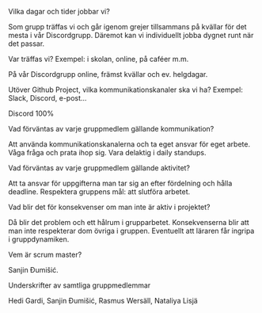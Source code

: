 Vilka dagar och tider jobbar vi?

Som grupp träffas vi och går igenom grejer tillsammans på kvällar för det mesta i vår Discordgrupp. Däremot kan vi individuellt jobba dygnet runt när det passar.


Var träffas vi? Exempel: i skolan, online, på caféer m.m.

På vår Discordgrupp online, främst kvällar och ev. helgdagar.


Utöver Github Project, vilka kommunikationskanaler ska vi ha? Exempel: Slack, Discord, e-post...

Discord 100%


Vad förväntas av varje gruppmedlem gällande kommunikation?

Att använda kommunikationskanalerna och ta eget ansvar för eget arbete. Våga fråga och prata ihop sig.
Vara delaktig i daily standups.


Vad förväntas av varje gruppmedlem gällande aktivitet?

Att ta ansvar för uppgifterna man tar sig an efter fördelning och hålla deadline.
Respektera gruppens mål: att slutföra arbetet.


Vad blir det för konsekvenser om man inte är aktiv i projektet?

Då blir det problem och ett hålrum i grupparbetet. Konsekvenserna blir att man inte respekterar dom övriga i gruppen.
Eventuellt att läraren får ingripa i gruppdynamiken.


Vem är scrum master?

Sanjin Đumišić.


Underskrifter av samtliga gruppmedlemmar

Hedi Gardi, Sanjin Đumišić, Rasmus Wersäll, Nataliya Lisjä
